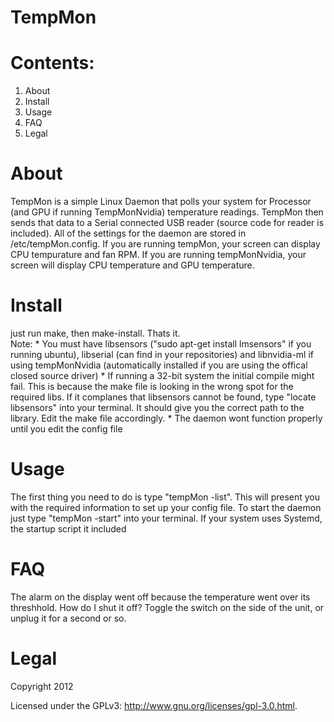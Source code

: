 TempMon
=======


Contents:
=========

1.  About
2.  Install
3.  Usage
4.  FAQ
5.  Legal


About
=====
TempMon is a simple Linux Daemon that polls your system for Processor (and GPU if running TempMonNvidia) temperature readings.  TempMon then sends that data to a Serial connected USB reader (source code for reader is included).  All of the settings for the daemon are stored in /etc/tempMon.config.  If you are running tempMon, your screen can display CPU tempurature and fan RPM.  If you are running tempMonNvidia, your screen will display CPU temperature and GPU temperature.

Install
=======
just run make, then make-install.  Thats it.  
Note: 
    *  You must have libsensors ("sudo apt-get install lmsensors" if you running ubuntu), libserial (can find in your repositories) and libnvidia-ml if using tempMonNvidia (automatically installed if you are using the offical closed source driver)
	*  If running a 32-bit system the initial compile might fail.  This is because the make file is looking in the wrong spot for the required libs.  If it complanes that libsensors cannot be found, type "locate libsensors" into your terminal.  It should give you the correct path to the library.  Edit the make file accordingly.
	* The daemon wont function properly until you edit the config file
	
Usage
=====
The first thing you need to do is type "tempMon -list".  This will present you with the required information to set up your config file.  To start the daemon just type "tempMon -start" into your terminal.  If your system uses Systemd, the startup script it included

FAQ
===
The alarm on the display went off because the temperature went over its threshhold.  How do I shut it off?
    Toggle the switch on the side of the unit, or unplug it for a second or so.
	
Legal 
==========
Copyright 2012 

Licensed under the GPLv3: http://www.gnu.org/licenses/gpl-3.0.html.
